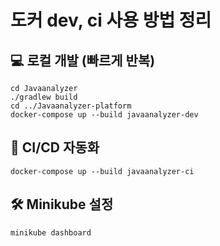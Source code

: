 # 도커 dev, ci 사용 방법 정리
## 💻 로컬 개발 (빠르게 반복)
    cd Javaanalyzer
    ./gradlew build
    cd ../Javaanalyzer-platform
    docker-compose up --build javaanalyzer-dev
## 🚀 CI/CD 자동화
    docker-compose up --build javaanalyzer-ci 

## 🛠️ Minikube 설정
    minikube dashboard


